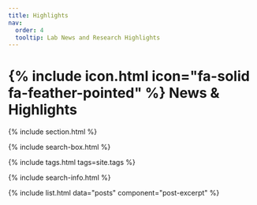 ```yaml
---
title: Highlights
nav:
  order: 4
  tooltip: Lab News and Research Highlights
---
```


# {% include icon.html icon="fa-solid fa-feather-pointed" %} News & Highlights


{% include section.html %}

{% include search-box.html %}

{% include tags.html tags=site.tags %}

{% include search-info.html %}

{% include list.html data="posts" component="post-excerpt" %}

